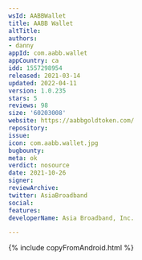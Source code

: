 ```yaml
---
wsId: AABBWallet
title: AABB Wallet
altTitle: 
authors:
- danny
appId: com.aabb.wallet
appCountry: ca
idd: 1557298954
released: 2021-03-14
updated: 2022-04-11
version: 1.0.235
stars: 5
reviews: 98
size: '60203008'
website: https://aabbgoldtoken.com/
repository: 
issue: 
icon: com.aabb.wallet.jpg
bugbounty: 
meta: ok
verdict: nosource
date: 2021-10-26
signer: 
reviewArchive: 
twitter: AsiaBroadband
social: 
features: 
developerName: Asia Broadband, Inc.

---
```


{% include copyFromAndroid.html %}
